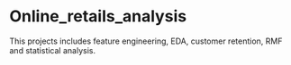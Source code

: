 # Online_retails_analysis
This projects includes feature engineering, EDA, customer retention, RMF and statistical analysis.
